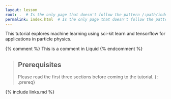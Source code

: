 ```yaml
---
layout: lesson
root: .  # Is the only page that doesn't follow the pattern /:path/index.html
permalink: index.html  # Is the only page that doesn't follow the pattern /:path/index.html
---
```

This tutorial explores machine learning using sci-kit learn and tensorflow for applications in particle physics.

<!-- this is an html comment -->

{% comment %} This is a comment in Liquid {% endcomment %}

> ## Prerequisites
>
> Please read the first three sections before coming to the tutorial.
{: .prereq}

{% include links.md %}

